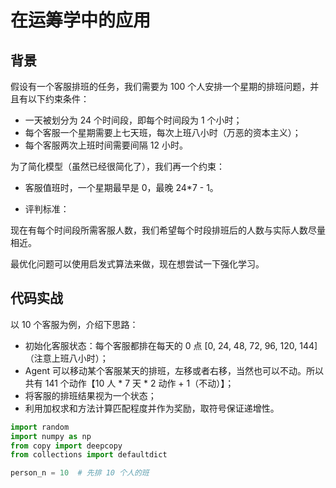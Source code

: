 

<!--
 * @version:
 * @Author:  StevenJokess（蔡舒起） https://github.com/StevenJokess
 * @Date: 2023-04-02 17:44:28
 * @LastEditors:  StevenJokess（蔡舒起） https://github.com/StevenJokess
 * @LastEditTime: 2023-04-02 18:27:52
 * @Description:
 * @Help me: 如有帮助，请赞助，失业3年了。![支付宝收款码](https://github.com/StevenJokess/d2rl/blob/master/img/%E6%94%B6.jpg)
 * @TODO::
 * @Reference:
-->
# 在运筹学中的应用

## 背景

假设有一个客服排班的任务，我们需要为 100 个人安排一个星期的排班问题，并且有以下约束条件：

- 一天被划分为 24 个时间段，即每个时间段为 1 个小时；
- 每个客服一个星期需要上七天班，每次上班八小时（万恶的资本主义）；
- 每个客服两次上班时间需要间隔 12 小时。

为了简化模型（虽然已经很简化了），我们再一个约束：

- 客服值班时，一个星期最早是 0，最晚 24*7 - 1。

- 评判标准：

现在有每个时间段所需客服人数，我们希望每个时段排班后的人数与实际人数尽量相近。

最优化问题可以使用启发式算法来做，现在想尝试一下强化学习。

## 代码实战

以 10 个客服为例，介绍下思路：

- 初始化客服状态：每个客服都排在每天的 0 点 [0, 24, 48, 72, 96, 120, 144]（注意上班八小时）；
- Agent 可以移动某个客服某天的排班，左移或者右移，当然也可以不动。所以共有 141 个动作【10 人 * 7 天 * 2 动作 + 1（不动）】；
- 将客服的排班结果视为一个状态；
- 利用加权求和方法计算匹配程度并作为奖励，取符号保证递增性。

```py
import random
import numpy as np
from copy import deepcopy
from collections import defaultdict

person_n = 10  # 先排 10 个人的班
```


[1]: https://cloud.tencent.com/developer/article/1736297
